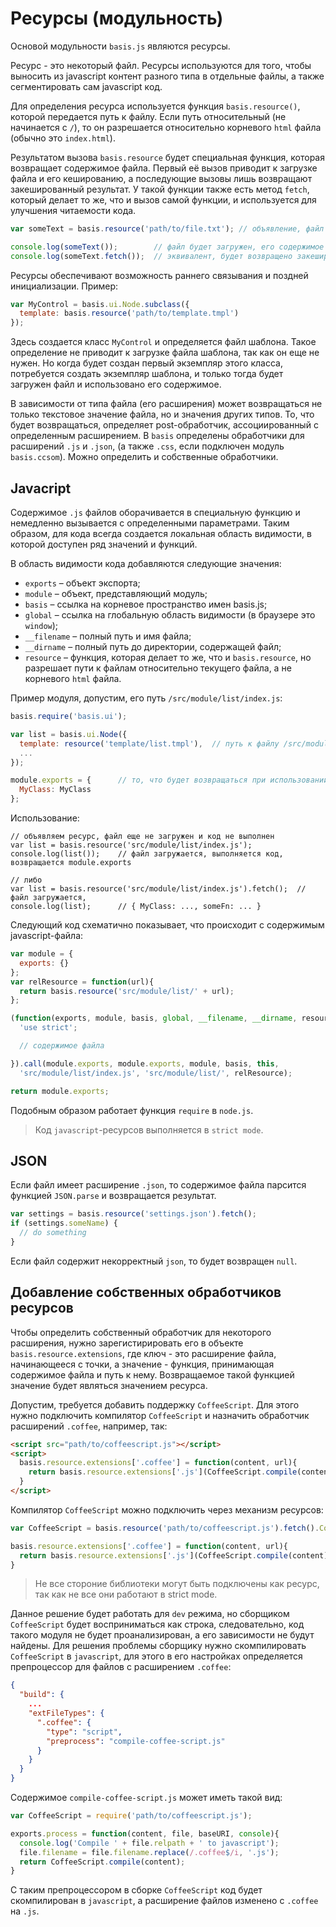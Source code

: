 # Ресурсы (модульность)

Основой модульности `basis.js` являются ресурсы.

Ресурс - это некоторый файл. Ресурсы используются для того, чтобы выносить из javascript контент разного типа в отдельные файлы, а также сегментировать сам javascript код.

Для определения ресурса используется функция `basis.resource()`, которой передается путь к файлу. Если путь относительный (не начинается с `/`), то он разрешается относительно корневого `html` файла (обычно это `index.html`).

Результатом вызова `basis.resource` будет специальная функция, которая возвращает содержимое файла. Первый её вызов приводит к загрузке файла и его кешированию, а последующие вызовы лишь возвращают закешированный результат. У такой функции также есть метод `fetch`, который делает то же, что и вызов самой функции, и используется для улучшения читаемости кода.

```js
var someText = basis.resource('path/to/file.txt'); // объявление, файл еще не загружен

console.log(someText());        // файл будет загружен, его содержимое будет закешировано и возвращено
console.log(someText.fetch());  // эквивалент, будет возвращено закешированное значение
```

Ресурсы обеспечивают возможность раннего связывания и поздней инициализации. Пример:

```js
var MyControl = basis.ui.Node.subclass({
  template: basis.resource('path/to/template.tmpl')
});
```

Здесь создается класс `MyControl` и определяется файл шаблона. Такое определение не приводит к загрузке файла шаблона, так как он еще не нужен. Но когда будет создан первый экземпляр этого класса, потребуется создать экземпляр шаблона, и только тогда будет загружен файл и использовано его содержимое.

В зависимости от типа файла (его расширения) может возвращаться не только текстовое значение файла, но и значения других типов. То, что будет возвращаться, определяет post-обработчик, ассоциированный с определенным расширением. В `basis` определены обработчики для расширений `.js` и `.json`, (а также `.css`, если подключен модуль `basis.ccsom`). Можно определить и собственные обработчики.

## Javacript

Содержимое `.js` файлов оборачивается в специальную функцию и немедленно вызывается с определенными параметрами. Таким образом, для кода всегда создается локальная область видимости, в которой доступен ряд значений и функций.

В область видимости кода добавляются следующие значения:

* `exports` – объект экспорта;
* `module` – объект, представляющий модуль;
* `basis` – ссылка на корневое пространство имен basis.js;
* `global` – ссылка на глобальную область видимости (в браузере это `window`);
* `__filename` – полный путь и имя файла;
* `__dirname` – полный путь до директории, содержащей файл;
* `resource` – функция, которая делает то же, что и `basis.resource`, но разрешает пути к файлам относительно текущего файла, а не корневого `html` файла.

Пример модуля, допустим, его путь `/src/module/list/index.js`:

```js
basis.require('basis.ui');

var list = basis.ui.Node({
  template: resource('template/list.tmpl'),  // путь к файлу /src/module/list/template/list.tmpl
  ...
});

module.exports = {      // то, что будет возвращаться при использовании ресурса
  MyClass: MyClass
};
```

Использование:

```
// объявляем ресурс, файл еще не загружен и код не выполнен
var list = basis.resource('src/module/list/index.js');
console.log(list());    // файл загружается, выполняется код, возвращается module.exports

// либо
var list = basis.resource('src/module/list/index.js').fetch();  // файл загружается,
console.log(list);      // { MyClass: ..., someFn: ... }
```

Следующий код схематично показывает, что происходит с содержимым javascript-файла:

```js
var module = {
  exports: {}
};
var relResource = function(url){
  return basis.resource('src/module/list/' + url);
};

(function(exports, module, basis, global, __filename, __dirname, resource){
  'use strict';

  // содержимое файла

}).call(module.exports, module.exports, module, basis, this,
  'src/module/list/index.js', 'src/module/list/', relResource);

return module.exports;
```

Подобным образом работает функция `require` в `node.js`.

> Код `javascript`-ресурсов выполняется в `strict mode`.

## JSON

Если файл имеет расширение `.json`, то содержимое файла парсится функцией `JSON.parse` и возвращается результат.

```js
var settings = basis.resource('settings.json').fetch();
if (settings.someName) {
  // do something
}
```

Если файл содержит некорректный `json`, то будет возвращен `null`.

## Добавление собственных обработчиков ресурсов

Чтобы определить собственный обработчик для некоторого расширения, нужно зарегистирировать его в объекте `basis.resource.extensions`, где ключ - это расширение файла, начинающееся с точки, а значение - функция, принимающая содержимое файла и путь к нему. Возвращаемое такой функцией значение будет являться значением ресурса.

Допустим, требуется добавить поддержку `CoffeeScript`. Для этого нужно подключить компилятор `CoffeeScript` и назначить обработчик расширений `.coffee`, например, так:

```html
<script src="path/to/coffeescript.js"></script>
<script>
  basis.resource.extensions['.coffee'] = function(content, url){
    return basis.resource.extensions['.js'](CoffeeScript.compile(content), url);
  }
</script>
```

Компилятор `CoffeeScript` можно подключить через механизм ресурсов:

```js
var CoffeeScript = basis.resource('path/to/coffeescript.js').fetch().CoffeeScript;

basis.resource.extensions['.coffee'] = function(content, url){
  return basis.resource.extensions['.js'](CoffeeScript.compile(content), url);
}
```

> Не все стороние библиотеки могут быть подключены как ресурс, так как не все они работают в strict mode.

Данное решение будет работать для `dev` режима, но сборщиком `CoffeeScript` будет восприниматься как строка, следовательно, код такого модуля не будет проанализирован, а его зависимости не будут найдены. Для решения проблемы сборщику нужно скомпилировать `CoffeeScript` в `javascript`, для этого в его настройках определяется препроцессор для файлов с расширением `.coffee`:

```json
{
  "build": {
    ...
    "extFileTypes": {
      ".coffee": {
        "type": "script",
        "preprocess": "compile-coffee-script.js"
      }
    }
  }
}
```

Содержимое `compile-coffee-script.js` может иметь такой вид:

```js
var CoffeeScript = require('path/to/coffeescript.js');

exports.process = function(content, file, baseURI, console){
  console.log('Compile ' + file.relpath + ' to javascript');
  file.filename = file.filename.replace(/.coffee$/i, '.js');
  return CoffeeScript.compile(content);
}
```

С таким препроцессором в сборке `CoffeeScript` код будет скомпилирован в `javascript`, а расширение файлов изменено с `.coffee` на `.js`.
